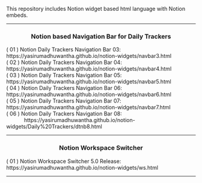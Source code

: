 This repository includes Notion widget based html language with Notion embeds.
<hr/>
<h3 align=center> Notion based Navigation Bar for Daily Trackers </h3>
( 01 ) Notion Daily Trackers Navigation Bar 03: https://yasirumadhuwantha.github.io/notion-widgets/navbar3.html
<br/>
( 02 ) Notion Daily Trackers Navigation Bar 04: https://yasirumadhuwantha.github.io/notion-widgets/navbar4.html
<br/>
( 03 ) Notion Daily Trackers Navigation Bar 05: https://yasirumadhuwantha.github.io/notion-widgets/navbar5.html
<br/>
( 04 ) Notion Daily Trackers Navigation Bar 06: https://yasirumadhuwantha.github.io/notion-widgets/navbar6.html
<br/>
( 05 ) Notion Daily Trackers Navigation Bar 07: https://yasirumadhuwantha.github.io/notion-widgets/navbar7.html
<br/>
( 06 ) Notion Daily Trackers Navigation Bar 08:<br/>
&nbsp;&nbsp;&nbsp;&nbsp;&nbsp;&nbsp;&nbsp;&nbsp;&nbsp;&nbsp;&nbsp;&nbsp;https://yasirumadhuwantha.github.io/notion-widgets/Daily%20Trackers/dtnb8.html
<hr/>
<h3 align=center> Notion Workspace Switcher </h3>
( 01 ) Notion Workspace Switcher 5.0 Release: https://yasirumadhuwantha.github.io/notion-widgets/ws.html
<hr/>
